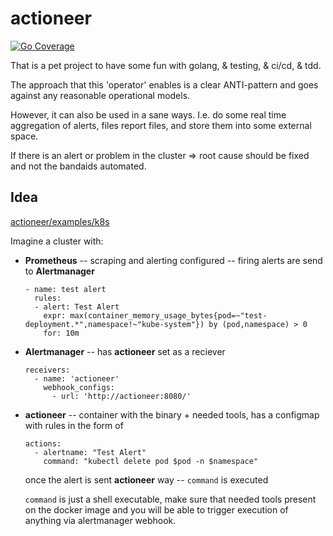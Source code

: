 # actioneer

[![Go Coverage](https://github.com/Evedel/actioneer/wiki/coverage.svg)](https://raw.githack.com/wiki/Evedel/actioneer/coverage.html)

That is a pet project to have some fun with golang, & testing, & ci/cd, & tdd.

The approach that this 'operator' enables is a clear ANTI-pattern and goes against any reasonable operational models.

However, it can also be used in a sane ways. I.e. do some real time aggregation of alerts, files report files, and store them into some external space. 

If there is an alert or problem in the cluster => root cause should be fixed and not the bandaids automated.

## Idea
[actioneer/examples/k8s](https://github.com/Evedel/actioneer/tree/main/examples/k8s)

Imagine a cluster with:
 - **Prometheus** -- scraping and alerting configured -- firing alerts are send to **Alertmanager**
    ```
    - name: test alert
      rules:
      - alert: Test Alert
        expr: max(container_memory_usage_bytes{pod=~"test-deployment.*",namespace!~"kube-system"}) by (pod,namespace) > 0
        for: 10m
    ```
 - **Alertmanager** -- has **actioneer** set as a reciever
    ```
    receivers:
      - name: 'actioneer'
        webhook_configs:
          - url: 'http://actioneer:8080/'
    ```
 - **actioneer** -- container with the binary + needed tools, has a configmap with rules in the form of
    ```
    actions:
      - alertname: "Test Alert"
        command: "kubectl delete pod $pod -n $namespace"
    ```
    once the alert is sent **actioneer** way -- `command` is executed

    `command` is just a shell executable, make sure that needed tools present on the docker image and you will be able to trigger execution of anything via alertmanager webhook.
